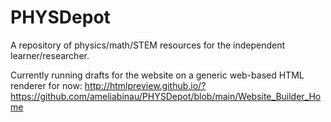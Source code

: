 # PHYSDepot
A repository of physics/math/STEM resources for the independent learner/researcher. 

Currently running drafts for the website on a generic web-based HTML renderer for now: http://htmlpreview.github.io/?https://github.com/ameliabinau/PHYSDepot/blob/main/Website_Builder_Home
